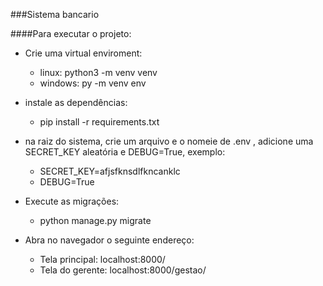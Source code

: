 ###Sistema bancario 


####Para executar o projeto:

* Crie uma virtual enviroment:
    * linux: python3 -m venv venv
    * windows: py -m venv env
    
* instale as dependências:
    * pip install -r requirements.txt
  
* na raiz do sistema, crie um arquivo e o nomeie de .env , adicione uma SECRET_KEY aleatória e DEBUG=True, exemplo:
    * SECRET_KEY=afjsfknsdlfkncanklc
    * DEBUG=True 

* Execute as migrações:
    * python manage.py migrate
  
* Abra no navegador o seguinte endereço:
  * Tela principal: localhost:8000/
  * Tela do gerente: localhost:8000/gestao/